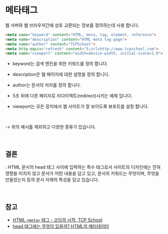# 메타태그
웹 서버와 웹 브라우저간에 상호 교환되는 정보를 정의하는데 사용 합니다.


```html
<meta name="keyword" content="HTML, meta, tag, element, reference">
<meta name="description" content="HTML meta tag page">
<meta name="author" content="TCPSchool">
<meta http-equiv="refresh" content="5;url=http://www.tcpschool.com">
<meta name="viewport" content="width=device-width, initial-scale=1.0">
```
- keyword는 검색 엔진을 위한 키워드를 정의 합니다.

- description은 웹 페이지에 대한 설명을 정의 합니다.

- author는 문서의 저자를 정의 합니다.

- 5초 뒤에 다른 페이지로 리다이렉트(redirect)시키는 예제 입니다.

- viewport는 모든 장치에서 웹 사이트가 잘 보이도록 뷰포트를 설정 합니다.

<br>

-> 위의 예시를 제외하고 다양한 종류가 있습니다.

<br>

## 결론
: HTML 문서의 head 태그 사이에 입력하는 특수 태그로서 사이트의 디자인에는 전혀 영향을 미치지 않고 문서가 어떤 내용을 담고 있고, 문서의 키워드는 무엇이며, 무엇을 만들었는지 등의 문서 자체의 특성을 담고 있습니다.

<br>

## 참고
- [HTML `<meta>` 태그 - 코딩의 시작, TCP School](http://www.tcpschool.com/html-tags/meta)
- [head 태그에는 무엇이 있을까? HTML의 메타데이터](https://developer.mozilla.org/ko/docs/Learn/HTML/Introduction_to_HTML/The_head_metadata_in_HTML)